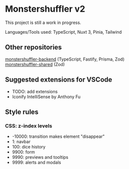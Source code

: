 # Monstershuffler v2
This project is still a work in progress.

Languages/Tools used: TypeScript, Nuxt 3, Pinia, Tailwind
## Other repositories
[monstershuffler-backend](https://github.com/evilmastermind/monstershuffler-backend) (TypeScript, Fastify, Prisma, Zod) \
[monstershuffler-shared](https://github.com/evilmastermind/monstershuffler-shared) (Zod)


## Suggested extensions for VSCode
- TODO: add extensions
- Iconify IntelliSense by Anthony Fu


## Style rules
### CSS: z-index levels
- -10000: transition makes element "disappear"
- 1: navbar
- 100: dice history
- 9900: form
- 9990: previews and tooltips
- 9999: alerts and modals
